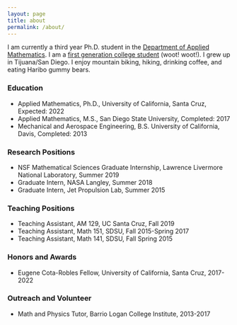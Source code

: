 ```yaml
---
layout: page
title: about
permalink: /about/
---
```


I am currently a third year Ph.D. student in the [Department of Applied Mathematics](https://www.soe.ucsc.edu/departments/applied-mathematics). I am a [first generation college student](https://firstgen.ucsc.edu) (woot! woot!). I grew up in Tijuana/San Diego. I enjoy mountain biking, hiking, drinking coffee, and eating Haribo gummy bears.

### Education
- Applied Mathematics, Ph.D., University of California, Santa Cruz, Expected: 2022
- Applied Mathematics, M.S., San Diego State University, Completed: 2017
- Mechanical and Aerospace Engineering, B.S. University of California, Davis, Completed: 2013

### Research Positions
- NSF Mathematical Sciences Graduate Internship, Lawrence Livermore National Laboratory, Summer 2019
- Graduate Intern, NASA Langley, Summer 2018
- Graduate Intern, Jet Propulsion Lab, Summer 2015

### Teaching Positions
- Teaching Assistant, AM 129, UC Santa Cruz, Fall 2019
- Teaching Assistant, Math 151, SDSU, Fall 2015-Spring 2017
- Teaching Assistant, Math 141, SDSU, Fall Spring 2015

### Honors and Awards
- Eugene Cota-Robles Fellow, University of California, Santa Cruz, 2017-2022

### Outreach and Volunteer
- Math and Physics Tutor, Barrio Logan College Institute, 2013-2017
